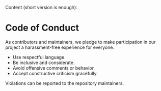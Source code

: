 
Content (short version is enough):

# Code of Conduct

As contributors and maintainers, we pledge to make participation in our project a harassment-free experience for everyone.

- Use respectful language.
- Be inclusive and considerate.
- Avoid offensive comments or behavior.
- Accept constructive criticism gracefully.

Violations can be reported to the repository maintainers.
